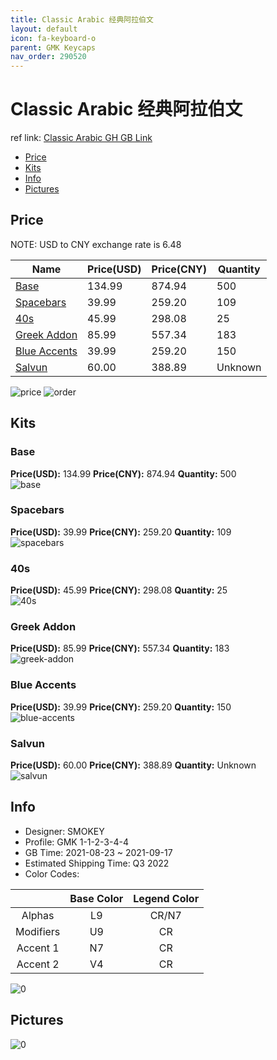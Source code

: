 ```yaml
---
title: Classic Arabic 经典阿拉伯文
layout: default
icon: fa-keyboard-o
parent: GMK Keycaps
nav_order: 290520
---
```


# Classic Arabic 经典阿拉伯文

ref link: [Classic Arabic GH GB Link](https://geekhack.org/index.php?topic=114308.0)

* [Price](#price)
* [Kits](#kits)
* [Info](#info)
* [Pictures](#pictures)

## Price

NOTE: USD to CNY exchange rate is 6.48

| Name          | Price(USD)   |  Price(CNY) | Quantity |
| ------------- | ------------ |  ---------- | -------- |
|[Base](#base)|134.99|874.94|500|
|[Spacebars](#spacebars)|39.99|259.20|109|
|[40s](#40s)|45.99|298.08|25|
|[Greek Addon](#greek-addon)|85.99|557.34|183|
|[Blue Accents](#blue-accents)|39.99|259.20|150|
|[Salvun](#salvun)|60.00|388.89|Unknown|

<img src="{{ 'assets/images/gmk-keycaps/Classic-Arabic/price.png' | relative_url }}" alt="price" class="image featured">
<img src="{{ 'assets/images/gmk-keycaps/Classic-Arabic/order.png' | relative_url }}" alt="order" class="image featured">

## Kits
### Base  
**Price(USD):** 134.99	**Price(CNY):** 874.94	**Quantity:** 500  
<img src="{{ 'assets/images/gmk-keycaps/Classic-Arabic/kits_pics/base.jpg' | relative_url }}" alt="base" class="image featured">

### Spacebars  
**Price(USD):** 39.99	**Price(CNY):** 259.20	**Quantity:** 109  
<img src="{{ 'assets/images/gmk-keycaps/Classic-Arabic/kits_pics/spacebars.png' | relative_url }}" alt="spacebars" class="image featured">

### 40s  
**Price(USD):** 45.99	**Price(CNY):** 298.08	**Quantity:** 25  
<img src="{{ 'assets/images/gmk-keycaps/Classic-Arabic/kits_pics/40s.png' | relative_url }}" alt="40s" class="image featured">

### Greek Addon  
**Price(USD):** 85.99	**Price(CNY):** 557.34	**Quantity:** 183  
<img src="{{ 'assets/images/gmk-keycaps/Classic-Arabic/kits_pics/greek-addon.png' | relative_url }}" alt="greek-addon" class="image featured">

### Blue Accents  
**Price(USD):** 39.99	**Price(CNY):** 259.20	**Quantity:** 150  
<img src="{{ 'assets/images/gmk-keycaps/Classic-Arabic/kits_pics/blue-accents.png' | relative_url }}" alt="blue-accents" class="image featured">

### Salvun  
**Price(USD):** 60.00	**Price(CNY):** 388.89	**Quantity:** Unknown  
<img src="{{ 'assets/images/gmk-keycaps/Classic-Arabic/kits_pics/salvun.jpg' | relative_url }}" alt="salvun" class="image featured">

## Info
* Designer: SMOKEY  
* Profile: GMK 1-1-2-3-4-4  
* GB Time: 2021-08-23 ~ 2021-09-17  
* Estimated Shipping Time: Q3 2022  
* Color Codes:  

| |Base Color     | Legend Color
| :-------------: | :-------------: | :------------:
|Alphas|L9|CR/N7
|Modifiers|U9|CR
|Accent 1|N7|CR
|Accent 2|V4|CR

<img src="{{ 'assets/images/gmk-keycaps/Classic-Arabic/0.png' | relative_url }}" alt="0" class="image featured">

## Pictures  
<img src="{{ 'assets/images/gmk-keycaps/Classic-Arabic/rendering_pics/0.jpg' | relative_url }}" alt="0" class="image featured">
